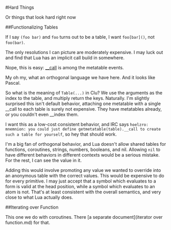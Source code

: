 #Hard Things

Or things that look hard right now


##Functionalizing Tables

If I say `(foo bar)` and `foo` turns out to be a table, I want `foo[bar]()`, not `foo(bar)`.

The only resolutions I can picture are moderately expensive. I may luck out and find that Lua has an implicit call build in somewhere. 

Nope, this is easy: [__call](http://lua-users.org/wiki/MetatableEvents) is among the metatable events. 

My oh my, what an orthogonal language we have here. And it looks like Pascal. <shrug>

So what is the meaning of `Table(...)` in Clu? We use the arguments as the index to the table, and multiply return the keys. Naturally. I'm slightly surprised this isn't default behavior, attaching one metatable with a single __call to each table is surely not expensive. They have metatables already, or you couldn't even __index them. 

I want this as a low-cost consistent behavior, and IRC says `hoelzro: mnemnion: you could just define getmetatable(table).__call to create such a table for yourself`, so hey that should work.

I'm a big fan of orthogonal behavior, and Lua doesn't allow shared tables for functions, coroutines, strings, numbers, booleans, and nil. Allowing `nil` to have different behaviors in different contexts would be a serious mistake. For the rest, I can see the value in it.

Adding this would involve promoting any value we wanted to override into an anonymous table with the correct values. This would be expensive to do for every primitive. I may just accept that a symbol which evaluates to a form is valid at the head position, while a symbol which evaluates to an atom is not. That's at least consistent with the overall semantics, and very close to what Lua actually does. 

##Iterating over Function

This one we do with coroutines. There [a separate document](iterator over function.md) for that.